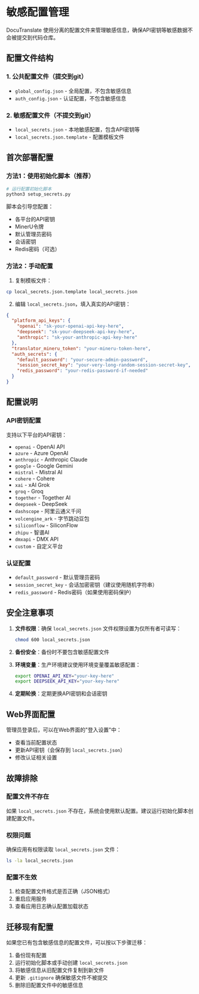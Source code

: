 # 敏感配置管理

DocuTranslate 使用分离的配置文件来管理敏感信息，确保API密钥等敏感数据不会被提交到代码仓库。

## 配置文件结构

### 1. 公共配置文件（提交到git）
- `global_config.json` - 全局配置，不包含敏感信息
- `auth_config.json` - 认证配置，不包含敏感信息

### 2. 敏感配置文件（不提交到git）
- `local_secrets.json` - 本地敏感配置，包含API密钥等
- `local_secrets.json.template` - 配置模板文件

## 首次部署配置

### 方法1：使用初始化脚本（推荐）

```bash
# 运行配置初始化脚本
python3 setup_secrets.py
```

脚本会引导您配置：
- 各平台的API密钥
- MinerU令牌
- 默认管理员密码
- 会话密钥
- Redis密码（可选）

### 方法2：手动配置

1. 复制模板文件：
```bash
cp local_secrets.json.template local_secrets.json
```

2. 编辑 `local_secrets.json`，填入真实的API密钥：
```json
{
  "platform_api_keys": {
    "openai": "sk-your-openai-api-key-here",
    "deepseek": "sk-your-deepseek-api-key-here",
    "anthropic": "sk-your-anthropic-api-key-here"
  },
  "translator_mineru_token": "your-mineru-token-here",
  "auth_secrets": {
    "default_password": "your-secure-admin-password",
    "session_secret_key": "your-very-long-random-session-secret-key",
    "redis_password": "your-redis-password-if-needed"
  }
}
```

## 配置说明

### API密钥配置
支持以下平台的API密钥：
- `openai` - OpenAI API
- `azure` - Azure OpenAI
- `anthropic` - Anthropic Claude
- `google` - Google Gemini
- `mistral` - Mistral AI
- `cohere` - Cohere
- `xai` - xAI Grok
- `groq` - Groq
- `together` - Together AI
- `deepseek` - DeepSeek
- `dashscope` - 阿里云通义千问
- `volcengine_ark` - 字节跳动豆包
- `siliconflow` - SiliconFlow
- `zhipu` - 智谱AI
- `dmxapi` - DMX API
- `custom` - 自定义平台

### 认证配置
- `default_password` - 默认管理员密码
- `session_secret_key` - 会话加密密钥（建议使用随机字符串）
- `redis_password` - Redis密码（如果使用密码保护）

## 安全注意事项

1. **文件权限**：确保 `local_secrets.json` 文件权限设置为仅所有者可读写：
   ```bash
   chmod 600 local_secrets.json
   ```

2. **备份安全**：备份时不要包含敏感配置文件

3. **环境变量**：生产环境建议使用环境变量覆盖敏感配置：
   ```bash
   export OPENAI_API_KEY="your-key-here"
   export DEEPSEEK_API_KEY="your-key-here"
   ```

4. **定期轮换**：定期更换API密钥和会话密钥

## Web界面配置

管理员登录后，可以在Web界面的"登入设置"中：
- 查看当前配置状态
- 更新API密钥（会保存到 `local_secrets.json`）
- 修改认证相关设置

## 故障排除

### 配置文件不存在
如果 `local_secrets.json` 不存在，系统会使用默认配置。建议运行初始化脚本创建配置文件。

### 权限问题
确保应用有权限读取 `local_secrets.json` 文件：
```bash
ls -la local_secrets.json
```

### 配置不生效
1. 检查配置文件格式是否正确（JSON格式）
2. 重启应用服务
3. 查看应用日志确认配置加载状态

## 迁移现有配置

如果您已有包含敏感信息的配置文件，可以按以下步骤迁移：

1. 备份现有配置
2. 运行初始化脚本或手动创建 `local_secrets.json`
3. 将敏感信息从旧配置文件复制到新文件
4. 更新 `.gitignore` 确保敏感文件不被提交
5. 删除旧配置文件中的敏感信息
